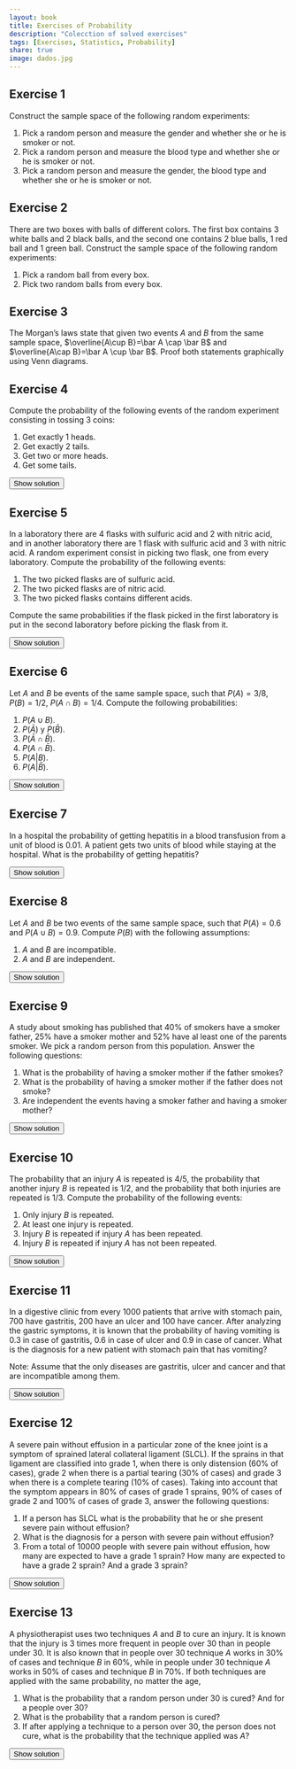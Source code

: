 ```yaml
---
layout: book
title: Exercises of Probability
description: "Colecction of solved exercises"
tags: [Exercises, Statistics, Probability]
share: true
image: dados.jpg
---
```




## Exercise 1
Construct the sample space of the following random experiments:

1.  Pick a random person and measure the gender and whether she or he is smoker or not.
2.  Pick a random person and measure the blood type and whether she or he is smoker or not.
3.  Pick a random person and measure the gender, the blood type and whether she or he is smoker or not.


## Exercise 2 
There are two boxes with balls of different colors. The first box contains 3 white balls and 2 black balls, and the second one contains 2 blue balls, 1 red ball and 1 green ball. Construct the sample space of the following random experiments:

1.  Pick a random ball from every box.
2.  Pick two random balls from every box.

## Exercise 3
The Morgan’s laws state that given two events $A$ and $B$ from the same sample space, $\overline{A\cup B}=\bar A \cap \bar B$ and $\overline{A\cap B}=\bar A \cup \bar B$. Proof both statements graphically using Venn diagrams.

## Exercise 4
Compute the probability of the following events of the random experiment consisting in tossing 3 coins:

1.  Get exactly 1 heads.
2.  Get exactly 2 tails.
3.  Get two or more heads.
4.  Get some tails.

<div><button class="solution">Show solution</button></div>
<div id="solution" style="display: none">
1. $P(\mbox{1 heads})=0.375$. <br/>
2. $P(\mbox{2 tails})=0.375$. <br/>
3. $P(\mbox{2 or more heads})=0.5$. <br/>
4. $P(\mbox{some tails})=0.875$.
</div>

## Exercise 5
In a laboratory there are 4 flasks with sulfuric acid and 2 with nitric acid, and in another laboratory there are 1 flask with sulfuric acid and 3 with nitric acid. A random experiment consist in picking two flask, one from every laboratory. Compute the probability of the following events:

1.  The two picked flasks are of sulfuric acid.
2.  The two picked flasks are of nitric acid.
3.  The two picked flasks contains different acids.

Compute the same probabilities if the flask picked in the first laboratory is put in the second laboratory before picking the flask from it.

<div><button class="solution">Show solution</button></div>
<div id="solution" style="display: none">
1. $P(\mbox{Two flasks of sulfuric acid})=4/24$.<br/>
2. $P(\mbox{Two flasks of nitric acid})=6/24$.<br/>
3. $P(\mbox{One flask  of each})=14/24$.<br/>
Putting the first flask in the second laboratory:<br/>
1. $P(\mbox{Two flasks of sulfuric acid})=8/30$.<br/>
2. $P(\mbox{Two flasks of nitric acid})=8/30$.<br/>
3. $P(\mbox{One flask  of each})=14/30$.
</div> 

## Exercise 6
Let $A$ and $B$ be events of the same sample space, such that $P(A)=3/8$, $P(B)=1/2$, $P(A\cap B)=1/4$. Compute the following probabilities:

1.  $P(A\cup B)$.
2.  $P(\bar A)$ y $P(\bar B)$.
3.  $P(\bar A\cap \bar B)$.
4.  $P(A\cap \bar B)$.
5.  $P(A\vert B)$.
6.  $P(A\vert \bar B)$.

<div><button class="solution">Show solution</button></div>
<div id="solution" style="display: none">
1. $P(A\cup B)=5/8$.<br/>
2. $P(\bar A)=5/8$ and $P(\bar B)=1/2$.<br/>
3. $P(\bar A\cap \bar B)=3/8$.<br/>
4. $P(A\cap \bar B)=1/8$.<br/>
5. $P(A\vert B)=1/2$.<br/>
6. $P(A\vert \bar B)=1/4$.<br/>
</div>

## Exercise 7
In a hospital the probability of getting hepatitis in a blood transfusion from a unit of blood is $0.01$. A patient gets two units of blood while staying at the hospital. What is the probability of getting hepatitis?

<div><button class="solution">Show solution</button></div>
<div id="solution" style="display: none">
$P(\mbox{Hepatitis})=0.0199$.
</div>

## Exercise 8
Let $A$ and $B$ be two events of the same sample space, such that $P(A)=0.6$ and $P(A\cup B)=0.9.$ Compute $P(B)$ with the following assumptions:

1.  $A$ and $B$ are incompatible.
2.  $A$ and $B$ are independent.

<div><button class="solution">Show solution</button></div>
<div id="solution" style="display: none">
1. $P(B)=0.3$.<br/>
2. $P(B)=0.75$.
</div>

## Exercise 9
A study about smoking has published that 40% of smokers have a smoker father, 25% have a smoker mother and 52% have al least one of the parents smoker. We pick a random person from this population. Answer the following questions:

1.  What is the probability of having a smoker mother if the father smokes?
2.  What is the probability of having a smoker mother if the father does not smoke?
3.  Are independent the events having a smoker father and having a smoker mother?

<div><button class="solution">Show solution</button></div>
<div id="solution" style="display: none">
Naming $SF$ tho the event of having a smoker father and $SM$ to the event of having a smoker mother, <br/>
1. $P(SM/SF)=0.33$. <br/>
2. $P(SM/\bar SF)=0.2$. <br/>
3. The events aren't independent. <br/>
</div>

## Exercise 10
The probability that an injury $A$ is repeated is $4/5$, the probability that another injury $B$ is repeated is $1/2$, and the probability that both injuries are repeated is $1/3$. Compute the probability of the following events:

1.  Only injury $B$ is repeated.
2.  At least one injury is repeated.
3.  Injury $B$ is repeated if injury $A$ has been repeated.
4.  Injury $B$ is repeated if injury $A$ has not been repeated.

<div><button class="solution">Show solution</button></div>
<div id="solution" style="display: none">
1. $P(B\cap\overline A)=1/6$. <br/>
2. $P(A\cup B)=29/30$. <br/>
3. $P(B\vert A)=5/12$. <br/>
4. $P(B\vert \overline A)=5/6$.
</div>

## Exercise 11
In a digestive clinic from every 1000 patients that arrive with stomach pain, 700 have gastritis, 200 have an ulcer and 100 have cancer. After analyzing the gastric symptoms, it is known that the probability of having vomiting is $0.3$ in case of gastritis, $0.6$ in case of ulcer and $0.9$ in case of cancer. What is the diagnosis for a new patient with stomach pain that has vomiting?

Note: Assume that the only diseases are gastritis, ulcer and cancer and that are incompatible among them.

<div><button class="solution">Show solution</button></div>
<div id="solution" style="display: none">
Naming $G$, $U$ and $C$ to the events of having gastritis, ulcer and cander respectively, and $V$ to the event of having vomiting, $P(G/V)=0.5$, $P(U/V)=0.286$ and $P(C/V)=0.214$, so, the diagnosis is gastritis.
</div>


## Exercise 12


A severe pain without effusion in a particular zone of the knee joint is a symptom of sprained lateral collateral ligament (SLCL). If the sprains in that ligament are classified into grade 1, when there is only distension (60% of cases), grade 2 when there is a partial tearing (30% of cases) and grade 3 when there is a complete tearing (10% of cases). Taking into account that the symptom appears in 80% of cases of grade 1 sprains, 90% of cases of grade 2 and 100% of cases of grade 3, answer the following questions:

1.  If a person has SLCL what is the probability that he or she present severe pain without effusion?
2.  What is the diagnosis for a person with severe pain without effusion?
3.  From a total of 10000 people with severe pain without effusion, how many are expected to have a grade 1 sprain? How many are expected to have a grade 2 sprain? And a grade 3 sprain?

<div><button class="solution">Show solution</button></div>
<div id="solution" style="display: none">
Naming $S$ to the event of presenting severe pain without effusion, and $G1$, $G2$ and $G3$ to the events of having a SLCL of grade 1, 2 and 3 respectively, <br/>
1. $P(S)=0.85$. <br/>
2. $P(G1\vert S)=0.5647$, $P(G2\vert S)=0.3176$ and $P(G3\vert S)=0.1176$, so the diagnosis is a SLCL of grade 1. <br/>
3. $5647.0588$ will have a grade 1 sprain, $3176.4706$ will have a grade 2 sprain and $1176.4706$ will have a grade 3 sprain.
</div>


## Exercise 13
A physiotherapist uses two techniques $A$ and $B$ to cure an injury. It is known that the injury is 3 times more frequent in people over 30 than in people under 30. It is also known that in people over 30 technique $A$ works in 30% of cases and technique $B$ in 60%, while in people under 30 technique $A$ works in 50% of cases and technique $B$ in 70%. If both techniques are applied with the same probability, no matter the age,

1.  What is the probability that a random person under 30 is cured? And for a people over 30?
2.  What is the probability that a random person is cured?
3.  If after applying a technique to a person over 30, the person does not cure, what is the probability that the technique applied was $A$?

<div><button class="solution">Show solution</button></div>
<div id="solution" style="display: none">
Naming $J$ to the event of being under 30, $C$ to the event of being cured, and $A$ and $B$ to the events of applying techniques $A$ and $B$ respectively, <br/>
$P(C\vert J)=0.45.$ and $P(C\vert \bar J)=0.6$. <br />
$P(C)=0.5625$. <br/>
$P(A/\bar J\cap \bar C)=0.625$.
</div>

